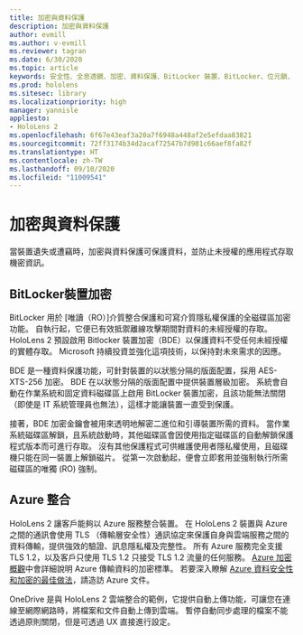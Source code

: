 ```yaml
---
title: 加密與資料保護
description: 加密與資料保護
author: evmill
ms.author: v-evmill
ms.reviewer: tagran
ms.date: 6/30/2020
ms.topic: article
keywords: 安全性、全息透鏡、加密、資料保護、BitLocker 裝置、BitLocker、位元鎖、位元鎖加密、azure 整合
ms.prod: hololens
ms.sitesec: library
ms.localizationpriority: high
manager: yannisle
appliesto:
- HoloLens 2
ms.openlocfilehash: 6f67e43eaf3a20a7f6948a448af2e5efdaa83821
ms.sourcegitcommit: 72ff3174b34d2acaf72547b7d981c66aef8fa82f
ms.translationtype: HT
ms.contentlocale: zh-TW
ms.lasthandoff: 09/10/2020
ms.locfileid: "11009541"
---
```

# 加密與資料保護

當裝置遺失或遭竊時，加密與資料保護可保護資料，並防止未授權的應用程式存取機密資訊。

## BitLocker裝置加密

BitLocker 用於 [唯讀（RO）]介質整合保護和可寫介質隱私權保護的全磁碟區加密功能。  自執行起，它便已有效抵禦離線攻擊期間對資料的未經授權的存取。 HoloLens 2 預設啟用 Bitlocker 裝置加密（BDE）以保護資料不受任何未經授權的實體存取。 Microsoft 持續投資並強化這項技術，以保持對未來需求的因應。

BDE 是一種資料保護功能，可針對裝置的以狀態分隔的版面配置，採用 AES-XTS-256 加密。 BDE 在以狀態分隔的版面配置中提供裝置層級加密。 系統會自動在作業系統和固定資料磁碟區上啟用 BitLocker 裝置加密，且該功能無法關閉（即使是 IT 系統管理員也無法），這樣才能讓裝置一直受到保護。

接著，BDE 加密金鑰會被用來透明地解密二進位和引導裝置所需的資料。 當作業系統磁碟區解鎖，且系統啟動時，其他磁碟區會因使用指定磁碟區的自動解鎖保護程式版本而可進行存取。 沒有其他保護程式可供維護使用者隱私權使用，且磁碟機只能在同一裝置上解鎖磁片。 從第一次啟動起，便會立即套用並強制執行所需磁碟區的唯獨 (RO) 強制。

## Azure 整合 

HoloLens 2 讓客戶能夠以 Azure 服務整合裝置。 在 HoloLens 2 裝置與 Azure 之間的通訊會使用 TLS （傳輸層安全性）通訊協定來保護自身與雲端服務之間的資料傳輸，提供強效的驗證、訊息隱私權及完整性。 所有 Azure 服務完全支援 TLS 1.2，以及客戶只使用 TLS 1.2 只接受 TLS 1.2 流量的任何服務。 [Azure 加密概觀](https://docs.microsoft.com/azure/security/fundamentals/encryption-overview)中會詳細說明 Azure 傳輸資料的加密標準。 若要深入瞭解 [Azure 資料安全性和加密的最佳做法](https://docs.microsoft.com/azure/security/fundamentals/data-encryption-best-practices)，請造訪 Azure 文件。 

OneDrive 是與 HoloLens 2 雲端整合的範例，它提供自動上傳功能，可讓您在連線至網際網路時，將檔案和文件自動上傳到雲端。 暫停自動同步處理的檔案不能透過原則關閉，但是可透過 UX 直接進行設定。 
